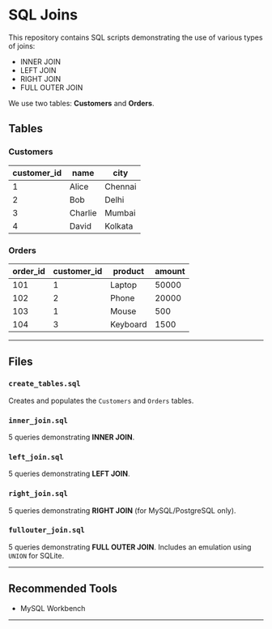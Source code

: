 # SQL Joins

This repository contains SQL scripts demonstrating the use of various types of joins:

- INNER JOIN
- LEFT JOIN
- RIGHT JOIN
- FULL OUTER JOIN

We use two tables: **Customers** and **Orders**.

##  Tables

### Customers
| customer_id | name    | city     |
|-------------|---------|----------|
| 1           | Alice   | Chennai  |
| 2           | Bob     | Delhi    |
| 3           | Charlie | Mumbai   |
| 4           | David   | Kolkata  |

### Orders
| order_id | customer_id | product  | amount |
|----------|--------------|----------|--------|
| 101      | 1            | Laptop   | 50000  |
| 102      | 2            | Phone    | 20000  |
| 103      | 1            | Mouse    | 500    |
| 104      | 3            | Keyboard | 1500   |

---

##  Files

### `create_tables.sql`
Creates and populates the `Customers` and `Orders` tables.

### `inner_join.sql`
5 queries demonstrating **INNER JOIN**.

### `left_join.sql`
5 queries demonstrating **LEFT JOIN**.

### `right_join.sql`
5 queries demonstrating **RIGHT JOIN** (for MySQL/PostgreSQL only).

### `fullouter_join.sql`
5 queries demonstrating **FULL OUTER JOIN**. Includes an emulation using `UNION` for SQLite.

---

##  Recommended Tools

- MySQL Workbench

---

